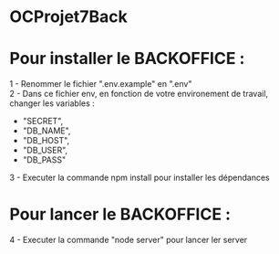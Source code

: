 # OCProjet7Back

# Pour installer le BACKOFFICE :

1 - Renommer le fichier ".env.example" en ".env"<br>
2 - Dans ce fichier env, en fonction de votre environement de travail, changer les variables :<br>
<ul>
  <li>"SECRET",</li> <li>"DB_NAME",</li> <li>"DB_HOST",</li> <li>"DB_USER",</li> <li>"DB_PASS"</li> 
 </ul>
3 - Executer la commande npm install pour installer les dépendances<br>

# Pour lancer le BACKOFFICE :

4 - Executer la commande "node server" pour lancer ler server
